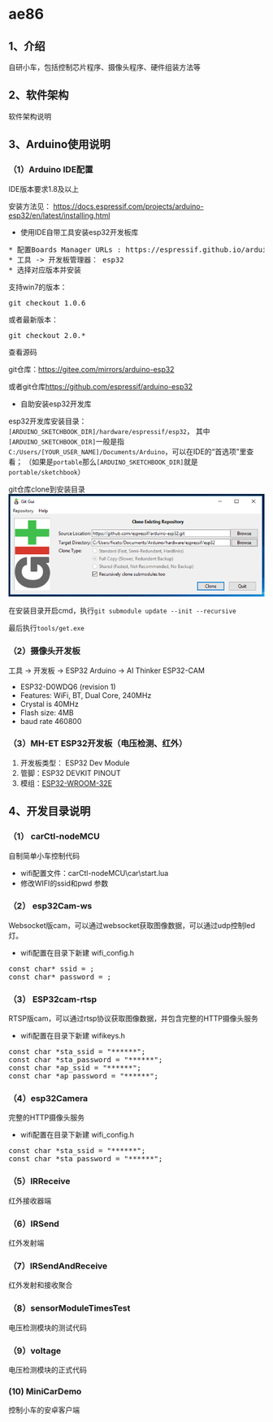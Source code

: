 # ae86

## 1、介绍
自研小车，包括控制芯片程序、摄像头程序、硬件组装方法等

## 2、软件架构
软件架构说明


## 3、Arduino使用说明

### （1）Arduino IDE配置
IDE版本要求1.8及以上

安装方法见： <link>https://docs.espressif.com/projects/arduino-esp32/en/latest/installing.html</link>

* 使用IDE自带工具安装esp32开发板库

<pre>
* 配置Boards Manager URLs : https://espressif.github.io/arduino-esp32/package_esp32_index.json
* 工具 -> 开发板管理器： esp32
* 选择对应版本并安装
</pre>

支持win7的版本：<pre>git checkout 1.0.6</pre>

或者最新版本：<pre>git checkout 2.0.*</pre>

查看源码

git仓库：<link>https://gitee.com/mirrors/arduino-esp32</link>

或者git仓库<link>https://github.com/espressif/arduino-esp32</link>

* 自助安装esp32开发库

esp32开发库安装目录：
`[ARDUINO_SKETCHBOOK_DIR]/hardware/espressif/esp32`，
其中`[ARDUINO_SKETCHBOOK_DIR]`一般是指`C:/Users/[YOUR_USER_NAME]/Documents/Arduino`，可以在IDE的“首选项”里查看；
（如果是`portable`那么`[ARDUINO_SKETCHBOOK_DIR]`就是`portable/sketchbook`）

git仓库clone到安装目录
![git-clone](git-clone.png)

在安装目录开启cmd，执行`git submodule update --init --recursive`

最后执行`tools/get.exe`

### （2）摄像头开发板
工具 -> 开发板 -> ESP32 Arduino -> AI Thinker ESP32-CAM
* ESP32-D0WDQ6 (revision 1)
* Features: WiFi, BT, Dual Core, 240MHz
* Crystal is 40MHz
* Flash size: 4MB
* baud rate 460800

### （3）MH-ET ESP32开发板（电压检测、红外）
1. 开发板类型： ESP32 Dev Module
2. 管脚：ESP32 DEVKIT PINOUT
3. 模组：[ESP32-WROOM-32E](https://www.espressif.com.cn/sites/default/files/documentation/esp32-wroom-32e_esp32-wroom-32ue_datasheet_cn.pdf")


## 4、开发目录说明

### （1） carCtl-nodeMCU
自制简单小车控制代码
* wifi配置文件：carCtl-nodeMCU\car\start.lua
* 修改WIFI的ssid和pwd 参数

### （2） esp32Cam-ws
Websocket版cam，可以通过websocket获取图像数据，可以通过udp控制led灯。
* wifi配置在目录下新建 wifi_config.h
<pre>
const char* ssid = ;
const char* password = ;
</pre>

### （3） ESP32cam-rtsp
RTSP版cam，可以通过rtsp协议获取图像数据，并包含完整的HTTP摄像头服务
* wifi配置在目录下新建 wifikeys.h
<pre>
const char *sta_ssid = "******";
const char *sta_password = "******";
const char *ap_ssid = "******";
const char *ap_password = "******";
</pre>

### （4）esp32Camera
完整的HTTP摄像头服务
* wifi配置在目录下新建 wifi_config.h
<pre>
const char *sta_ssid = "******";
const char *sta_password = "******";
</pre>

### （5）IRReceive
红外接收器端

### （6）IRSend
红外发射端

### （7）IRSendAndReceive
红外发射和接收聚合

### （8）sensorModuleTimesTest
电压检测模块的测试代码

### （9）voltage
电压检测模块的正式代码

### (10) MiniCarDemo
控制小车的安卓客户端